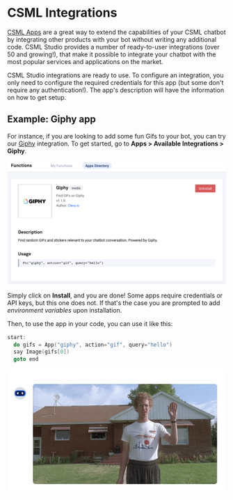 # CSML Integrations

[CSML Apps](https://www.csml.dev/integrations.html) are a great way to extend the capabilities of your CSML chatbot by integrating other products with your bot without writing any additional code. CSML Studio provides a number of ready-to-user integrations \(over 50 and growing!\), that make it possible to integrate your chatbot with the most popular services and applications on the market.

CSML Studio integrations are ready to use. To configure an integration, you only need to configure the required credentials for this app \(but some don't require any authentication!\). The app's description will have the information on how to get setup.

## Example: Giphy app

For instance, if you are looking to add some fun Gifs to your bot, you can try our [Giphy](https://giphy.com) integration. To get started, go to **Apps &gt; Available Integrations &gt; Giphy**.

![](../../.gitbook/assets/image%20%2815%29.png)

Simply click on **Install**, and you are done! Some apps require credentials or API keys, but this one does not. If that's the case you are prompted to add _environment variables_ upon installation.

Then, to use the app in your code, you can use it like this:

```cpp
start:
  do gifs = App("giphy", action="gif", query="hello")
  say Image(gifs[0])
  goto end
```

![The above code will generate a nice gif automatically!](../../.gitbook/assets/image%20%2818%29.png)

## 

